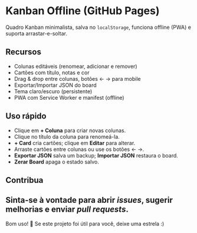 # Kanban Offline (GitHub Pages)

Quadro Kanban minimalista, salva no `localStorage`, funciona offline (PWA) e suporta arrastar-e-soltar.

## Recursos
- Colunas editáveis (renomear, adicionar e remover)
- Cartões com título, notas e cor
- Drag & drop entre colunas, botões ← → para mobile
- Exportar/Importar JSON do board
- Tema claro/escuro (persistente)
- PWA com Service Worker e manifest (offline)

## Uso rápido
- Clique em **+ Coluna** para criar novas colunas.
- Clique no título da coluna para renomeá-la.
- **+ Card** cria cartões; clique em **Editar** para alterar.
- Arraste cartões entre colunas ou use os botões ← →.
- **Exportar JSON** salva um backup; **Importar JSON** restaura o board.
- **Zerar Board** apaga o estado salvo.

## Contribua
## Sinta-se à vontade para abrir *issues*, sugerir melhorias e enviar *pull requests*.

Bom uso! 🚀
Se este projeto foi útil para você, deixe uma estrela :)
